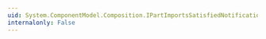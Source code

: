 ```yaml
---
uid: System.ComponentModel.Composition.IPartImportsSatisfiedNotification.OnImportsSatisfied
internalonly: False
---
```

